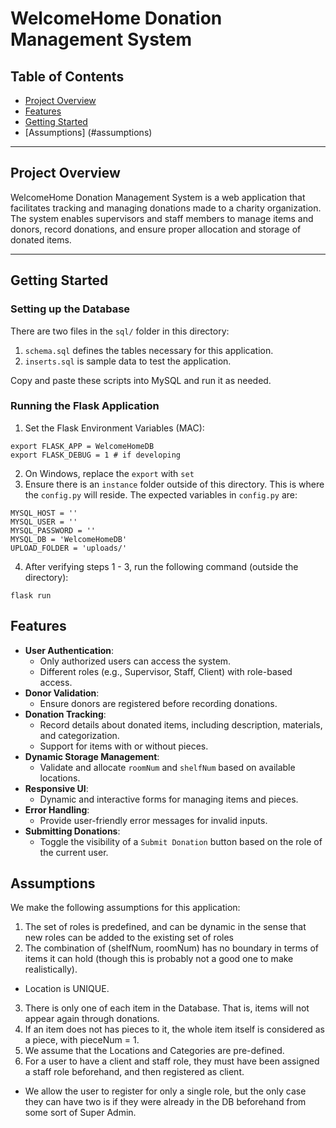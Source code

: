 # WelcomeHome Donation Management System

## Table of Contents
- [Project Overview](#project-overview)
- [Features](#features)
- [Getting Started](#getting-started)
- [Assumptions] (#assumptions)

---

## Project Overview

WelcomeHome Donation Management System is a web application that facilitates tracking and managing donations made to a charity organization. The system enables supervisors and staff members to manage items and donors, record donations, and ensure proper allocation and storage of donated items.

---

## Getting Started

### Setting up the Database
There are two files in the `sql/` folder in this directory:
1. `schema.sql` defines the tables necessary for this application.
2. `inserts.sql` is sample data to test the application.

Copy and paste these scripts into MySQL and run it as needed.

### Running the Flask Application

1. Set the Flask Environment Variables (MAC):
```
export FLASK_APP = WelcomeHomeDB
export FLASK_DEBUG = 1 # if developing
```
2. On Windows, replace the `export` with `set`
3. Ensure there is an `instance` folder outside of this directory. This is where the `config.py` will reside. The expected variables in `config.py` are:
```
MYSQL_HOST = ''
MYSQL_USER = ''
MYSQL_PASSWORD = ''
MYSQL_DB = 'WelcomeHomeDB'
UPLOAD_FOLDER = 'uploads/'
```
4. After verifying steps 1 - 3, run the following command (outside the directory):
```
flask run
```

## Features

- **User Authentication**:
  - Only authorized users can access the system.
  - Different roles (e.g., Supervisor, Staff, Client) with role-based access.
- **Donor Validation**:
  - Ensure donors are registered before recording donations.
- **Donation Tracking**:
  - Record details about donated items, including description, materials, and categorization.
  - Support for items with or without pieces.
- **Dynamic Storage Management**:
  - Validate and allocate `roomNum` and `shelfNum` based on available locations.
- **Responsive UI**:
  - Dynamic and interactive forms for managing items and pieces.
- **Error Handling**:
  - Provide user-friendly error messages for invalid inputs.
- **Submitting Donations**:
  - Toggle the visibility of a `Submit Donation` button based on the role of the current user.

## Assumptions
We make the following assumptions for this application:
1. The set of roles is predefined, and can be dynamic in the sense that new roles can be added to the existing set of roles
2. The combination of (shelfNum, roomNum) has no boundary in terms of items it can hold (though this is probably not a good one to make realistically).
- Location is UNIQUE.
3. There is only one of each item in the Database. That is, items will not appear again through donations.
4. If an item does not has pieces to it, the whole item itself is considered as a piece, with pieceNum = 1.
5. We assume that the Locations and Categories are pre-defined.
6. For a user to have a client and staff role, they must have been assigned a staff role beforehand, and then registered as client.
- We allow the user to register for only a single role, but the only case they can have two is if they were already in the DB beforehand from some sort of Super Admin.
